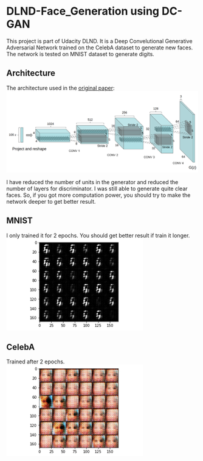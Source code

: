 # DLND-Face_Generation using DC-GAN

This project is part of Udacity DLND. It is a Deep Convelutional Generative Adversarial Network trained on the CelebA dataset to generate new faces. The network is tested on MNIST dataset to generate digits.

## Architecture

The architecture used in the [original paper](https://arxiv.org/pdf/1511.06434.pdf): 
![](https://github.com/Xfan1025/DLND-Face_Generation/blob/master/assets/dcgan.png)

I have reduced the number of units in the generator and reduced the number of layers for discriminator. I was still able to generate quite clear faces. So, if you got more computation power, you should try to make the network deeper to get better result.


## MNIST
I only trained it for 2 epochs. You should get better result if train it longer.
![](https://github.com/Xfan1025/DLND-Face_Generation/blob/master/assets/MNIST.gif)

## CelebA
Trained after 2 epochs.
![](https://github.com/Xfan1025/DLND-Face_Generation/blob/master/assets/CelebA.gif)
